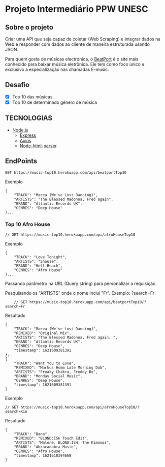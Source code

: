 # Projeto Intermediário PPW UNESC

## Sobre o projeto

  Criar uma API que seja capaz de coletar (Web Scraping) e integrar dados na Web e responder com dados ao cliente de maneira estruturada usando JSON.

  Para quem gosta de músicas electronica, o [BeatPort](https://www.beatport.com/) é o site mais conhecido para baixar música eletrônica. Ele tem como foco único e exclusivo a especialização nas chamadas E-music.

## Desafio
  
- [x] Top 10 das músicas.
- [X] Top 10 de determinado género de música  

## TECNOLOGIAS

- [Node.js](https://www.npmjs.com/package/node-html-parser)
  - [Express](https://expressjs.com/pt-br/)
  - [Axios](https://www.npmjs.com/package/axios)
  - [Node-html-parser](https://www.npmjs.com/package/node-html-parser)

## EndPoints

    GET https://music-top10.herokuapp.com/api/beatportTop10

Exemplo

    {
        "TRACK": "Marea (We've Lost Dancing)",
        "ARTISTS": "The Blessed Madonna, Fred again",
        "BRAND": "Atlantic Records UK",
        "GENRES": "Deep House"
    }...

### Top 10 Afro House

    // GET https://music-top10.herokuapp.com/api/afroHouseTop10

Exemplo

    {
        "TRACK": "Love Tonight",
        "ARTISTS": "Shouse",
        "BRAND": "Hell Beach",
        "GENRES": "Afro House"
    }...

Passando parâmetro na URL (Query string) para personalizar a requisição.

Pesquisando os "ARTISTS" onde o nome inclui "Fr".
Exemplo: ?search=Fr

        // GET https://music-top10.herokuapp.com/api/beatportTop10/?search=Fr

Resultado

    {
        "TRACK": "Marea (We've Lost Dancing)",
        "REMIXED": "Original Mix",
        "ARTISTS": "The Blessed Madonna, Fred again..",
        "BRAND": "Atlantic Records UK",
        "GENRES": "Deep House",
        "timestamp": 1621609381391
    },
    {
        "TRACK": "Want You to Love",
        "REMIXED": "Markus Homm Late Morning Dub",
        "ARTISTS": "Freaky Chakra, Freddy Be",
        "BRAND": "Monday Social Music",
        "GENRES": "Deep House",
        "timestamp": 1621609381391
    }

Exemplo

    // GET https://music-top10.herokuapp.com/api/afroHouseTop10/?search=Kim

Resultado

    {
        "TRACK": "Bana",
        "REMIXED": "BLOND:ISH Touch Edit",
        "ARTISTS": "Malone, BLOND:ISH, The Kimonos",
        "BRAND": "Abracadabra Music",
        "GENRES": "Afro House",
        "timestamp": 1621610394668
    }

<!-- Desenvolvido por Pedro Chimuco :v: -->
